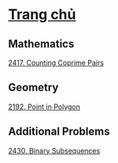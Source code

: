 # [Trang chủ](https://ppap-1264589.github.io/interesting-solution)

## Mathematics
[2417. Counting Coprime Pairs](https://cses.fi/paste/29428b1947b1593b42995f)

## Geometry
[2192. Point in Polygon](https://cses.fi/paste/8b6c054cbc8b6ef330303e)

## Additional Problems
[2430. Binary Subsequences](https://cses.fi/paste/bef3539abd9e8a2e429625)

